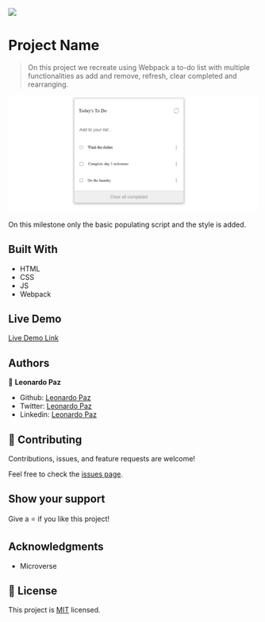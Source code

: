 ![](https://img.shields.io/badge/Microverse-blueviolet)

# Project Name

> On this project we recreate using Webpack a to-do list with multiple functionalities as add and remove, refresh, clear completed and rearranging.

![screenshot](./app_screenshot.png)

On this milestone only the basic populating script and the style is added.

## Built With

- HTML
- CSS
- JS
- Webpack

## Live Demo

[Live Demo Link](https://rawcdn.githack.com/leolpaz/To-Do-list/ae9a6fe568fa2cfca7258bca64e93f72af901f21/dist/index.html)


## Authors

👤 **Leonardo Paz**

- Github: [Leonardo Paz](https://github.com/leolpaz)
- Twitter: [Leonardo Paz](https://twitter.com/leonardolpaz95)
- Linkedin: [Leonardo Paz](https://www.linkedin.com/in/leonardo-paz-a925611b5/)

## 🤝 Contributing

Contributions, issues, and feature requests are welcome!

Feel free to check the [issues page](../../issues/).

## Show your support

Give a ⭐️ if you like this project!

## Acknowledgments

- Microverse

## 📝 License

This project is [MIT](./MIT.md) licensed.
